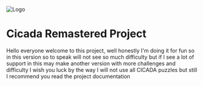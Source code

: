 
![Logo](![Logo](https://i.imgur.com/JHbQod9.png))


# Cicada Remastered Project

Hello everyone welcome to this project, well honestly I'm doing it for fun so in this version so to speak will not see so much difficulty but if I see a lot of support in this may make another version with more challenges and difficulty I wish you luck by the way I will not use all CICADA puzzles but still I recommend you read the project documentation
